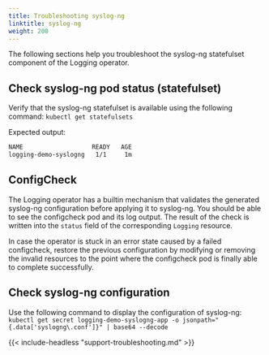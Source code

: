 ```yaml
---
title: Troubleshooting syslog-ng
linktitle: syslog-ng
weight: 200
---
```


The following sections help you troubleshoot the syslog-ng statefulset component of the Logging operator.

## Check syslog-ng pod status (statefulset)

Verify that the syslog-ng statefulset is available using the following command: `kubectl get statefulsets`

Expected output:

```bash
NAME                   READY   AGE
logging-demo-syslogng   1/1     1m
```

## ConfigCheck

The Logging operator has a builtin mechanism that validates the generated syslog-ng configuration before applying it to syslog-ng. You should be able to see the configcheck pod and its log output. The result of the check is written into the `status` field of the corresponding `Logging` resource.

In case the operator is stuck in an error state caused by a failed configcheck, restore the previous configuration by modifying or removing the invalid resources to the point where the configcheck pod is finally able to complete successfully.

## Check syslog-ng configuration

Use the following command to display the configuration of syslog-ng:
`kubectl get secret logging-demo-syslogng-app -o jsonpath="{.data['syslogng\.conf']}" | base64 --decode`
<!-- 
FIXME
The output should be similar to the following:

```xml

``` -->

<!-- ## Set syslog-ng log Level

Use the following command to change the log level of syslog-ng.
`kubectl edit loggings.logging.banzaicloud.io logging-demo`

```yaml
syslogNG:
  logLevel: debug
```

## Get syslog-ng logs

The following command displays the logs of the syslog-ng container.
`kubectl exec -it logging-demo-fluentd-0 cat /syslog-ng/log/out` -->

{{< include-headless "support-troubleshooting.md" >}}
